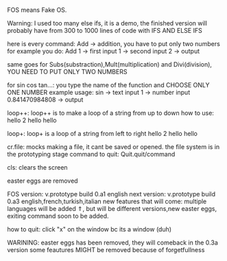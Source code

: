 FOS means Fake OS. 

Warning: I used too many else ifs, it is a demo, the finished version will probably have from 300 to 1000 lines of code with IFS AND ELSE IFS

here is every command:
Add -> addition, you have to put only two numbers for example you do:
  Add
  1 -> first input
  1 -> second input
  2 -> output

same goes for Subs(substraction),Mult(multiplication) and Divi(division), YOU NEED TO PUT ONLY TWO NUMBERS

for sin cos tan...:
  you type the name of the function and CHOOSE ONLY ONE NUMBER
  example usage:
    sin -> text input
    1 -> number input
    0.841470984808 -> output

loop++:
  loop++ is to make a loop of a string from up to down
how to use:
  hello
  2
  hello 
  hello 

  
loop+:
 loop+ is a loop of a string from left to right
 hello
 2
 hello hello

 cr.file:
   mocks making a file, it cant be saved or opened. the file system is in the prototyping stage
   command to quit: Quit.quit/command

cls:
  clears the screen


 
easter eggs are removed

FOS version: v.prototype build 0.a1 english
  next version: v.prototype build 0.a3 english,french,turkish,italian
  new features that will come: multiple languages will be added ⇑, but will be different versions,new easter eggs, exiting command soon to be added.

  how to quit: click "x" on the window bc its a window (duh)
  
  WARINING: easter eggs has been removed, they will comeback in the 0.3a version
some feautures MIGHT be removed because of forgetfullness
